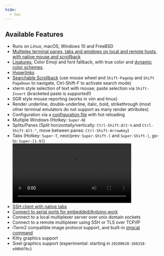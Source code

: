 ```yaml
---
hide:
  - toc
---
```


## Available Features

* Runs on Linux, macOS, Windows 10 and FreeBSD
* [Multiplex terminal panes, tabs and windows on local and remote hosts, with native mouse and scrollback](multiplexing.md)
* <a href="https://github.com/tonsky/FiraCode#fira-code-monospaced-font-with-programming-ligatures">Ligatures</a>, Color Emoji and font fallback, with true color and [dynamic color schemes](config/appearance.md#colors).
* [Hyperlinks](hyperlinks.md)
* [Searchable Scrollback](scrollback.md) (use mouse wheel and `Shift-PageUp` and `Shift PageDown` to navigate, Ctrl-Shift-F to activate search mode)
* xterm style selection of text with mouse; paste selection via `Shift-Insert` (bracketed paste is supported!)
* SGR style mouse reporting (works in vim and tmux)
* Render underline, double-underline, italic, bold, strikethrough (most other terminal emulators do not support as many render attributes)
* Configuration via a [configuration file](config/files.md) with hot reloading
* Multiple Windows (Hotkey: `Super-N`)
* Splits/Panes (Split horizontally/vertically: `Ctrl-Shift-Alt-%` and `Ctrl-Shift-Alt-"`, move between panes: `Ctrl-Shift-ArrowKey`)
* Tabs (Hotkey: `Super-T`, next/prev: `Super-Shift-[` and `Super-Shift-]`, go-to: `Super-[1-9]`)
  <video width="80%" controls src="screenshots/wezterm-tabs.mp4" loop></video>
* [SSH client with native tabs](ssh.md)
* [Connect to serial ports for embedded/Arduino work](serial.md)
* Connect to a local multiplexer server over unix domain sockets
* Connect to a remote multiplexer using SSH or TLS over TCP/IP
* iTerm2 compatible image protocol support, and built-in [imgcat command](imgcat.md)
* Kitty graphics support
* Sixel graphics support (experimental: starting in `20200620-160318-e00b076c`)
